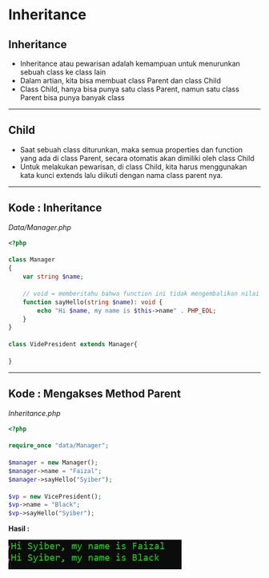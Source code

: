 # Inheritance

## Inheritance
- Inheritance atau pewarisan adalah kemampuan untuk menurunkan sebuah class ke class lain
- Dalam artian, kita bisa membuat class Parent dan class Child
- Class Child, hanya bisa punya satu class Parent, namun satu class Parent bisa punya banyak class 
  
---

## Child

- Saat sebuah class diturunkan, maka semua properties dan function yang ada di class Parent, secara otomatis akan dimiliki oleh class Child
- Untuk melakukan pewarisan, di class Child, kita harus menggunakan kata kunci extends lalu diikuti dengan nama class parent nya.

---

## Kode : Inheritance

*Data/Manager.php*
```php
<?php 

class Manager
{
    var string $name;

    // void = memberitahu bahwa function ini tidak mengembalikan nilai
    function sayHello(string $name): void {
        echo "Hi $name, my name is $this->name" . PHP_EOL;
    }
}

class VidePresident extends Manager{

}
```
---

## Kode : Mengakses Method Parent

*Inheritance.php*
```php
<?php

require_once "data/Manager";

$manager = new Manager();
$manager->name = "Faizal";
$manager->sayHello("Syiber");

$vp = new VicePresident();
$vp->name = "Black";
$vp->sayHello("Syiber");
```

**Hasil :**

![1](../assets/img/11/1.webp)